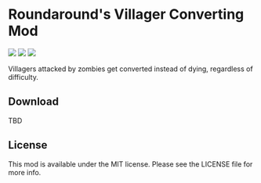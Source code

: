 # Roundaround's Villager Converting Mod

<img src="https://img.shields.io/badge/Loader-Fabric-%23313e51?style=for-the-badge"/>
<img src="https://img.shields.io/badge/MC-1.17.1-%23313e51?style=for-the-badge"/>
<img src="https://img.shields.io/badge/Side-Server-%23313e51?style=for-the-badge"/>

Villagers attacked by zombies get converted instead of dying, regardless of difficulty.

## Download

TBD

## License

This mod is available under the MIT license. Please see the LICENSE file for more info.
